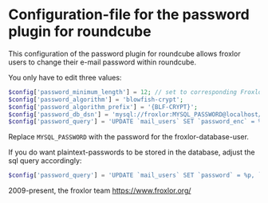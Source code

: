 # Configuration-file for the password plugin for roundcube

This configuration of the password plugin for roundcube allows froxlor users to change their e-mail password within roundcube.

You only have to edit three values:

```php
$config['password_minimum_length'] = 12; // set to corresponding Froxlor password length value
$config['password_algorithm'] = 'blowfish-crypt';
$config['password_algorithm_prefix'] = '{BLF-CRYPT}';
$config['password_db_dsn'] = 'mysql://froxlor:MYSQL_PASSWORD@localhost/froxlor';
$config['password_query'] = 'UPDATE `mail_users` SET `password_enc` = %P WHERE `username` = %u';
```

Replace `MYSQL_PASSWORD` with the password for the froxlor-database-user.

If you do want plaintext-passwords to be stored in the database, adjust the sql query accordingly:

```php
$config['password_query'] = 'UPDATE `mail_users` SET `password` = %p, `password_enc` = %P WHERE `username` = %u';
```

2009-present, the froxlor team
https://www.froxlor.org/

